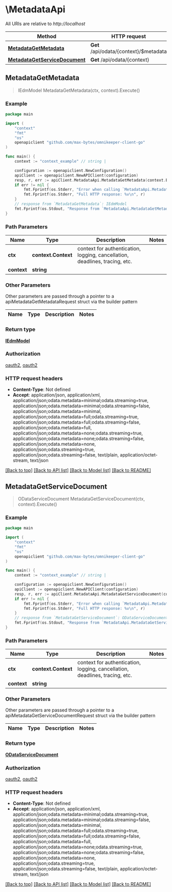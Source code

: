# \MetadataApi

All URIs are relative to *http://localhost*

Method | HTTP request | Description
------------- | ------------- | -------------
[**MetadataGetMetadata**](MetadataApi.md#MetadataGetMetadata) | **Get** /api/odata/{context}/$metadata | 
[**MetadataGetServiceDocument**](MetadataApi.md#MetadataGetServiceDocument) | **Get** /api/odata/{context} | 



## MetadataGetMetadata

> IEdmModel MetadataGetMetadata(ctx, context).Execute()



### Example

```go
package main

import (
    "context"
    "fmt"
    "os"
    openapiclient "github.com/max-bytes/omnikeeper-client-go"
)

func main() {
    context := "context_example" // string | 

    configuration := openapiclient.NewConfiguration()
    apiClient := openapiclient.NewAPIClient(configuration)
    resp, r, err := apiClient.MetadataApi.MetadataGetMetadata(context.Background(), context).Execute()
    if err != nil {
        fmt.Fprintf(os.Stderr, "Error when calling `MetadataApi.MetadataGetMetadata``: %v\n", err)
        fmt.Fprintf(os.Stderr, "Full HTTP response: %v\n", r)
    }
    // response from `MetadataGetMetadata`: IEdmModel
    fmt.Fprintf(os.Stdout, "Response from `MetadataApi.MetadataGetMetadata`: %v\n", resp)
}
```

### Path Parameters


Name | Type | Description  | Notes
------------- | ------------- | ------------- | -------------
**ctx** | **context.Context** | context for authentication, logging, cancellation, deadlines, tracing, etc.
**context** | **string** |  | 

### Other Parameters

Other parameters are passed through a pointer to a apiMetadataGetMetadataRequest struct via the builder pattern


Name | Type | Description  | Notes
------------- | ------------- | ------------- | -------------


### Return type

[**IEdmModel**](IEdmModel.md)

### Authorization

[oauth2](../README.md#oauth2), [oauth2](../README.md#oauth2)

### HTTP request headers

- **Content-Type**: Not defined
- **Accept**: application/json, application/xml, application/json;odata.metadata=minimal;odata.streaming=true, application/json;odata.metadata=minimal;odata.streaming=false, application/json;odata.metadata=minimal, application/json;odata.metadata=full;odata.streaming=true, application/json;odata.metadata=full;odata.streaming=false, application/json;odata.metadata=full, application/json;odata.metadata=none;odata.streaming=true, application/json;odata.metadata=none;odata.streaming=false, application/json;odata.metadata=none, application/json;odata.streaming=true, application/json;odata.streaming=false, text/plain, application/octet-stream, text/json

[[Back to top]](#) [[Back to API list]](../README.md#documentation-for-api-endpoints)
[[Back to Model list]](../README.md#documentation-for-models)
[[Back to README]](../README.md)


## MetadataGetServiceDocument

> ODataServiceDocument MetadataGetServiceDocument(ctx, context).Execute()



### Example

```go
package main

import (
    "context"
    "fmt"
    "os"
    openapiclient "github.com/max-bytes/omnikeeper-client-go"
)

func main() {
    context := "context_example" // string | 

    configuration := openapiclient.NewConfiguration()
    apiClient := openapiclient.NewAPIClient(configuration)
    resp, r, err := apiClient.MetadataApi.MetadataGetServiceDocument(context.Background(), context).Execute()
    if err != nil {
        fmt.Fprintf(os.Stderr, "Error when calling `MetadataApi.MetadataGetServiceDocument``: %v\n", err)
        fmt.Fprintf(os.Stderr, "Full HTTP response: %v\n", r)
    }
    // response from `MetadataGetServiceDocument`: ODataServiceDocument
    fmt.Fprintf(os.Stdout, "Response from `MetadataApi.MetadataGetServiceDocument`: %v\n", resp)
}
```

### Path Parameters


Name | Type | Description  | Notes
------------- | ------------- | ------------- | -------------
**ctx** | **context.Context** | context for authentication, logging, cancellation, deadlines, tracing, etc.
**context** | **string** |  | 

### Other Parameters

Other parameters are passed through a pointer to a apiMetadataGetServiceDocumentRequest struct via the builder pattern


Name | Type | Description  | Notes
------------- | ------------- | ------------- | -------------


### Return type

[**ODataServiceDocument**](ODataServiceDocument.md)

### Authorization

[oauth2](../README.md#oauth2), [oauth2](../README.md#oauth2)

### HTTP request headers

- **Content-Type**: Not defined
- **Accept**: application/json, application/xml, application/json;odata.metadata=minimal;odata.streaming=true, application/json;odata.metadata=minimal;odata.streaming=false, application/json;odata.metadata=minimal, application/json;odata.metadata=full;odata.streaming=true, application/json;odata.metadata=full;odata.streaming=false, application/json;odata.metadata=full, application/json;odata.metadata=none;odata.streaming=true, application/json;odata.metadata=none;odata.streaming=false, application/json;odata.metadata=none, application/json;odata.streaming=true, application/json;odata.streaming=false, text/plain, application/octet-stream, text/json

[[Back to top]](#) [[Back to API list]](../README.md#documentation-for-api-endpoints)
[[Back to Model list]](../README.md#documentation-for-models)
[[Back to README]](../README.md)

